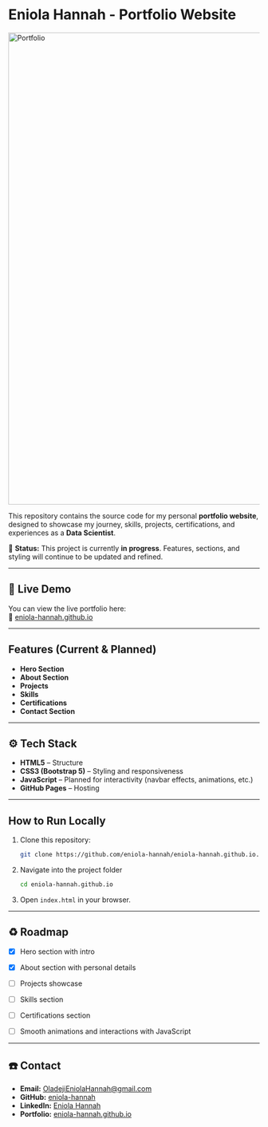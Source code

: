 # Eniola Hannah - Portfolio Website
<img width="1919" height="947" alt="Portfolio" src="https://github.com/user-attachments/assets/e5c86006-5af8-4836-ad3c-b78a622e90db" />


This repository contains the source code for my personal **portfolio website**, designed to showcase my journey, skills, projects, certifications, and experiences as a **Data Scientist**.  

🚧 **Status:** This project is currently **in progress**. Features, sections, and styling will continue to be updated and refined.

---

## 🔗 Live Demo
You can view the live portfolio here:  
🔀 [eniola-hannah.github.io](https://eniola-hannah.github.io)

---

## Features (Current & Planned)
- **Hero Section**
- **About Section**
- **Projects**
- **Skills**
- **Certifications**  
- **Contact Section** 

---

## ⚙️ Tech Stack
- **HTML5** – Structure  
- **CSS3 (Bootstrap 5)** – Styling and responsiveness  
- **JavaScript** – Planned for interactivity (navbar effects, animations, etc.)  
- **GitHub Pages** – Hosting  

---
## How to Run Locally
1. Clone this repository:
   ```bash
   git clone https://github.com/eniola-hannah/eniola-hannah.github.io.git
   ```
2. Navigate into the project folder
   ```bash
   cd eniola-hannah.github.io
   ```
3. Open `index.html` in your browser.


---

## ♻️ Roadmap

- [x] Hero section with intro  
- [x] About section with personal details  
- [ ] Projects showcase  
- [ ] Skills section  
- [ ] Certifications section  
- [ ] Smooth animations and interactions with JavaScript  


---
## ☎️ Contact  

- **Email:** [OladejiEniolaHannah@gmail.com](mailto:OladejiEniolaHannah@gmail.com)  
- **GitHub:** [eniola-hannah](https://github.com/eniola-hannah)  
- **LinkedIn:** [Eniola Hannah](https://www.linkedin.com/in/eniola-hannah/)
- **Portfolio:** [eniola-hannah.github.io](https://eniola-hannah.github.io)  

